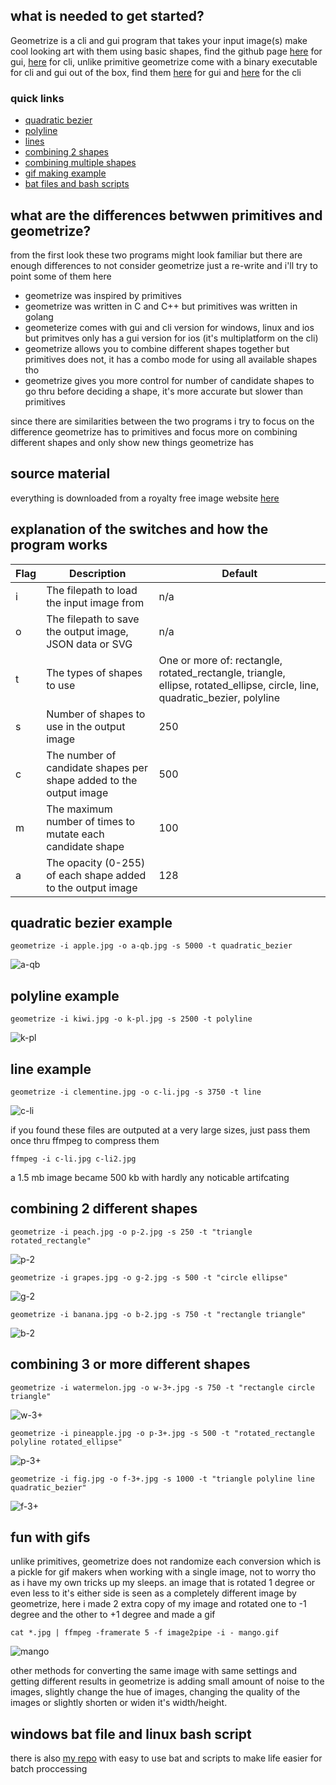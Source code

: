 ## what is needed to get started?
Geometrize is a cli and gui program that takes your input image(s) make cool looking art with them using basic shapes, find the github page [here](https://github.com/Tw1ddle/geometrize) for gui, [here](https://github.com/Tw1ddle/geometrize-lib-example) for cli,
unlike primitive geometrize come with a binary executable for cli and gui out of the box, find them [here](https://www.geometrize.co.uk/) for gui and [here](https://s3.amazonaws.com/geometrize-lib-example-bucket/index.html) for the cli

### quick links
 * [quadratic bezier](https://github.com/junguler/_image-manipulation/tree/main/Geometrize#quadratic-bezier-example)
 * [polyline](https://github.com/junguler/_image-manipulation/tree/main/Geometrize#polyline-example)
 * [lines](https://github.com/junguler/_image-manipulation/tree/main/Geometrize#line-example)
 * [combining 2 shapes](https://github.com/junguler/_image-manipulation/tree/main/Geometrize#combining-2-different-shapes)
 * [combining multiple shapes](https://github.com/junguler/_image-manipulation/tree/main/Geometrize#combining-3-or-more-different-shapes)
 * [gif making example](https://github.com/junguler/_image-manipulation/tree/main/Geometrize#fun-with-gifs)
 * [bat files and bash scripts](https://github.com/junguler/_image-manipulation/tree/main/Geometrize#windows-bat-file-and-linux-bash-script)

## what are the differences betwwen primitives and geometrize?
from the first look these two programs might look familiar but there are enough differences to not consider geometrize just a re-write and i'll try to point some of them here
 * geometrize was inspired by primitives
 * geometrize was written in C and C++ but primitives was written in golang
 * geometerize comes with gui and cli version for windows, linux and ios but primitves only has a gui version for ios (it's multiplatform on the cli)
 * geometrize allows you to combine different shapes together but primitives does not, it has a combo mode for using all available shapes tho
 * geometrize gives you more control for number of candidate shapes to go thru before deciding a shape, it's more accurate but slower than primitives 

since there are similarities between the two programs i try to focus on the difference geometrize has to primitives and focus more on combining different shapes and only show new things geometrize has

## source material
everything is downloaded from a royalty free image website [here](https://free-images.com/)

## explanation of the switches and how the program works
Flag            | Description    | Default    |
--------------- | ---------------| ---------|
i               | The filepath to load the input image from | n/a
o               | The filepath to save the output image, JSON data or SVG | n/a
t               | The types of shapes to use | One or more of: rectangle, rotated_rectangle, triangle, ellipse, rotated_ellipse, circle, line, quadratic_bezier, polyline
s               | Number of shapes to use in the output image | 250
c               | The number of candidate shapes per shape added to the output image | 500
m               | The maximum number of times to mutate each candidate shape | 100
a               | The opacity (0-255) of each shape added to the output image | 128

## quadratic bezier example
```
geometrize -i apple.jpg -o a-qb.jpg -s 5000 -t quadratic_bezier
```
![a-qb](https://user-images.githubusercontent.com/59083599/135091234-c41a5ecd-2d33-4f36-a104-af89f0fe1e2b.jpg)

## polyline example
```
geometrize -i kiwi.jpg -o k-pl.jpg -s 2500 -t polyline
```
![k-pl](https://user-images.githubusercontent.com/59083599/135092055-95c4754f-417c-4d4a-b80e-3e092c727b6d.jpg)

## line example
```
geometrize -i clementine.jpg -o c-li.jpg -s 3750 -t line
```
![c-li](https://user-images.githubusercontent.com/59083599/135092968-2308b55e-2d43-4412-ad21-02226b529e17.jpg)

if you found these files are outputed at a very large sizes, just pass them once thru ffmpeg to compress them
```
ffmpeg -i c-li.jpg c-li2.jpg
```
a 1.5 mb image became 500 kb with hardly any noticable artifcating

## combining 2 different shapes
```
geometrize -i peach.jpg -o p-2.jpg -s 250 -t "triangle rotated_rectangle"
```
![p-2](https://user-images.githubusercontent.com/59083599/135086245-b4cd5369-aee3-47df-ae5c-3e229d86b955.jpg)

```
geometrize -i grapes.jpg -o g-2.jpg -s 500 -t "circle ellipse"
```
![g-2](https://user-images.githubusercontent.com/59083599/135086855-e3032566-5ca2-497b-8111-f201cb3577c7.jpg)

```
geometrize -i banana.jpg -o b-2.jpg -s 750 -t "rectangle triangle"
```
![b-2](https://user-images.githubusercontent.com/59083599/135089254-79fae2bf-3f4a-46b3-9097-75072a5f8027.jpg)

## combining 3 or more different shapes
```
geometrize -i watermelon.jpg -o w-3+.jpg -s 750 -t "rectangle circle triangle"
```
![w-3+](https://user-images.githubusercontent.com/59083599/135094343-98b5832b-8d6f-4fdb-a783-0c7b3de616fa.jpg)

```
geometrize -i pineapple.jpg -o p-3+.jpg -s 500 -t "rotated_rectangle polyline rotated_ellipse"
```
![p-3+](https://user-images.githubusercontent.com/59083599/135094748-8e94eeb6-a81f-4cbc-93f2-7ee121048582.jpg)

```
geometrize -i fig.jpg -o f-3+.jpg -s 1000 -t "triangle polyline line quadratic_bezier"
```
![f-3+](https://user-images.githubusercontent.com/59083599/135095727-2421c9e7-840f-459c-a8c4-54c62b3a849f.jpg)

## fun with gifs
unlike primitives, geometrize does not randomize each conversion which is a pickle for gif makers when working with a single image, not to worry tho as i have my own tricks up my sleeps. an image that is rotated 1 degree or even less to it's either side is seen as a completely different image by geometrize, here i made 2 extra copy of my image and rotated one to -1 degree and the other to +1 degree and made a gif
```
cat *.jpg | ffmpeg -framerate 5 -f image2pipe -i - mango.gif
```
![mango](https://user-images.githubusercontent.com/59083599/135105843-58cb55e3-6095-4051-96f7-a0947b885a37.gif)

other methods for converting the same image with same settings and getting different results in geometrize is adding small amount of noise to the images, slightly change the hue of images, changing the quality of the images or slightly shorten or widen it's width/height.

## windows bat file and linux bash script
there is also [my repo](https://github.com/junguler/easy-geometrize-batch) with easy to use bat and scripts to make life easier for batch proccessing
